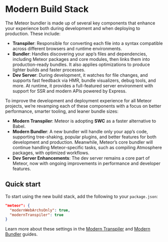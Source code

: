 # Modern Build Stack

The Meteor bundler is made up of several key components that enhance your experience both during development and when deploying to production. These include:

- **Transpiler**: Responsible for converting each file into a syntax compatible across different browsers and runtime environments.
- **Bundler**: Handles discovering your app’s files and dependencies, including Meteor packages and core modules, then links them into production-ready bundles. It also applies optimizations to produce lighter builds and faster processes.
- **Dev Server**: During development, it watches for file changes, and supports fast feedback via HMR, bundle visualizers, debug tools, and more. At runtime, it provides a full-featured server environment with support for SSR and modern APIs powered by Express.

To improve the development and deployment experience for all Meteor projects, we’re revamping each of these components with a focus on better performance, smarter tooling, and leaner bundle sizes:

- **Modern Transpiler**: Meteor is adopting **SWC** as a faster alternative to Babel.
- **Modern Bundler**: A new bundler will handle only your app’s code, supporting tree-shaking, popular plugins, and better features for both development and production. Meanwhile, Meteor’s core bundler will continue handling Meteor-specific tasks, such as compiling Atmosphere packages, with optimized workflows.
- **Dev Server Enhancements**: The dev server remains a core part of Meteor, now with ongoing improvements in performance and developer features.

## Quick start

To start using the new build stack, add the following to your `package.json`:

```json
"meteor": {
  "modernWebArchsOnly": true,
  "modernTranspiler": true
}
```

Learn more about these settings in the [Modern Transpiler](modern-build-stack/modern-transpiler.md) and [Modern Bundler](modern-build-stack/modern-bundler.md) guides.
